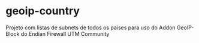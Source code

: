 # geoip-country
Projeto com listas de subnets de todos os países para uso do Addon GeoIP-Block do Endian Firewall UTM Community
